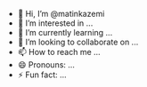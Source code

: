 - 👋 Hi, I’m @matinkazemi
- 👀 I’m interested in ...
- 🌱 I’m currently learning ...
- 💞️ I’m looking to collaborate on ...
- 📫 How to reach me ...
- 😄 Pronouns: ...
- ⚡ Fun fact: ...

<!---
matinkazem/matinkazem is a ✨ special ✨ repository because its `README.md` (this file) appears on your GitHub profile.
You can click the Preview link to take a look at your changes.
--->
